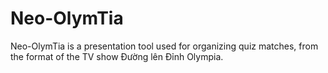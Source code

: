 # Neo-OlymTia 
Neo-OlymTia is a presentation tool used for organizing quiz matches, from the format of the TV show Đường lên Đỉnh Olympia. 
